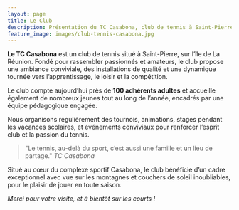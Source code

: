 ```yaml
---
layout: page
title: Le Club
description: Présentation du TC Casabona, club de tennis à Saint-Pierre (974)
feature_image: images/club-tennis-casabona.jpg
---
```


**Le TC Casabona** est un club de tennis situé à Saint-Pierre, sur l’île de La Réunion. Fondé pour rassembler passionnés et amateurs, le club propose une ambiance conviviale, des installations de qualité et une dynamique tournée vers l’apprentissage, le loisir et la compétition.

Le club compte aujourd’hui près de **100 adhérents adultes** et accueille également de nombreux jeunes tout au long de l’année, encadrés par une équipe pédagogique engagée.

Nous organisons régulièrement des tournois, animations, stages pendant les vacances scolaires, et événements conviviaux pour renforcer l’esprit club et la passion du tennis.

> "Le tennis, au-delà du sport, c’est aussi une famille et un lieu de partage." <cite>TC Casabona</cite>

Situé au cœur du complexe sportif Casabona, le club bénéficie d’un cadre exceptionnel avec vue sur les montagnes et couchers de soleil inoubliables, pour le plaisir de jouer en toute saison.

*Merci pour votre visite, et à bientôt sur les courts !*
